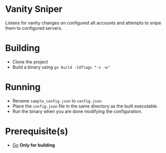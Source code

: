 # Vanity Sniper
Listens for vanity changes on configured alt accounts and attempts to snipe them to configured servers.

# Building
- Clone the project
- Build a binary using `go build -ldflags "-s -w"`

# Running
- Rename `sample_config.json` to `config.json`.
- Place the `config.json` file in the same directory as the built executable.
- Run the binary when you are done modifying the configuration.

# Prerequisite(s)
- [Go](https://go.dev/doc/install) **Only for building**
